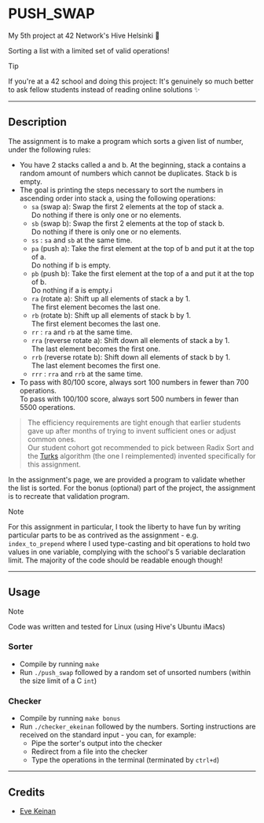# PUSH_SWAP

My 5th project at 42 Network's Hive Helsinki 🐝

Sorting a list with a limited set of valid operations!

> [!TIP]
> If you're at a 42 school and doing this project: It's genuinely so much better to ask fellow students instead of reading online solutions ✨

---

## Description

The assignment is to make a program which sorts a given list of number, under the following rules:
- You have 2 stacks called a and b. At the beginning, stack a contains a random amount of numbers which cannot be duplicates. Stack b is empty.
- The goal is printing the steps necessary to sort the numbers in ascending order into stack a, using the following operations:
	- `sa` (swap a): Swap the first 2 elements at the top of stack a.  
		Do nothing if there is only one or no elements.
	- `sb` (swap b): Swap the first 2 elements at the top of stack b.  
		Do nothing if there is only one or no elements.
	- `ss` : `sa` and `sb` at the same time.  
	- `pa` (push a): Take the first element at the top of b and put it at the top of a.  
		Do nothing if b is empty.
	- `pb` (push b): Take the first element at the top of a and put it at the top of b.  
		Do nothing if a is empty.i
	- `ra` (rotate a): Shift up all elements of stack a by 1.  
		The first element becomes the last one.
	- `rb` (rotate b): Shift up all elements of stack b by 1.  
		The first element becomes the last one.
	- `rr` : `ra` and `rb` at the same time.
	- `rra` (reverse rotate a): Shift down all elements of stack a by 1.  
		The last element becomes the first one.
	- `rrb` (reverse rotate b): Shift down all elements of stack b by 1.  
		The last element becomes the first one.  
	- `rrr` : `rra` and `rrb` at the same time.
- To pass with 80/100 score, always sort 100 numbers in fewer than 700 operations.  
To pass with 100/100 score, always sort 500 numbers in fewer than 5500 operations.  

> The efficiency requirements are tight enough that earlier students gave up after months of trying to invent sufficient ones or adjust common ones.  
> Our student cohort got recommended to pick between Radix Sort and the [Turks](https://medium.com/@ayogun/push-swap-c1f5d2d41e97) algorithm (the one I reimplemented) invented specifically for this assignment.

In the assignment's page, we are provided a program to validate whether the list is sorted. For the bonus (optional) part of the project, the assignment is to recreate that validation program.

> [!NOTE]
> For this assignment in particular, I took the liberty to have fun by writing particular parts to be as contrived as the assignment - e.g. `index_to_prepend` where I used type-casting and bit operations to hold two values in one variable, complying with the school's 5 variable declaration limit. The majority of the code should be readable enough though!

---

## Usage

> [!NOTE]
> Code was written and tested for Linux (using Hive's Ubuntu iMacs)

### Sorter
- Compile by running `make`
- Run `./push_swap` followed by a random set of unsorted numbers (within the size limit of a C `int`)

### Checker
- Compile by running `make bonus`
- Run `./checker_ekeinan` followed by the numbers. Sorting instructions are received on the standard input - you can, for example:
	- Pipe the sorter's output into the checker
	- Redirect from a file into the checker
	- Type the operations in the terminal (terminated by `ctrl+d`)

---

## Credits

- [Eve Keinan](https://github.com/EvAvKein)
